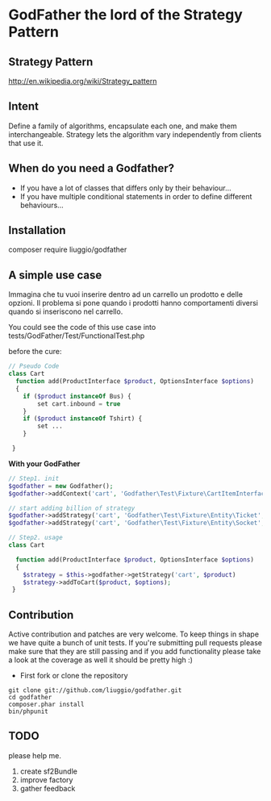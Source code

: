 GodFather the lord of the Strategy Pattern
==========================================

## Strategy Pattern

http://en.wikipedia.org/wiki/Strategy_pattern

## Intent

Define a family of algorithms, encapsulate each one, and make them interchangeable.
Strategy lets the algorithm vary independently from clients that use it.

## When do you need a Godfather?

- If you have a lot of classes that differs only by their behaviour...
- If you have multiple conditional statements in order to define different behaviours...

## Installation

composer require liuggio/godfather


## A simple use case

Immagina che tu vuoi inserire dentro ad un carrello un prodotto e delle opzioni.
Il problema si pone quando i prodotti hanno comportamenti diversi quando si inseriscono nel carrello.

You could see the code of this use case into tests/GodFather/Test/FunctionalTest.php

before the cure:

```php
// Pseudo Code
class Cart
  function add(ProductInterface $product, OptionsInterface $options)
  {
    if ($product instanceOf Bus) {
        set cart.inbound = true
    }
    if ($product instanceOf Tshirt) {
        set ...
    }

 }
```

**With your GodFather**

```php
// Step1. init
$godfather = new Godfather();
$godfather->addContext('cart', 'Godfather\Test\Fixture\CartItemInterface', new StandardCartItem());

// start adding billion of strategy
$godfather->addStrategy('cart', 'Godfather\Test\Fixture\Entity\Ticket', new TicketCartItem());
$godfather->addStrategy('cart', 'Godfather\Test\Fixture\Entity\Socket', new SocketCartItem());

// Step2. usage
class Cart

  function add(ProductInterface $product, OptionsInterface $options)
  {
    $strategy = $this->godfather->getStrategy('cart', $product)
    $strategy->addToCart($product, $options);
 }
```


## Contribution

   Active contribution and patches are very welcome.
   To keep things in shape we have quite a bunch of unit tests. If you're submitting pull requests please
   make sure that they are still passing and if you add functionality please
   take a look at the coverage as well it should be pretty high :)

   - First fork or clone the repository

   ```
   git clone git://github.com/liuggio/godfather.git
   cd godfather
   composer.phar install
   bin/phpunit
   ```

## TODO

please help me.

1. create sf2Bundle
2. improve factory
3. gather feedback

